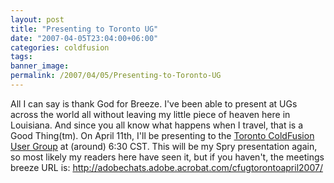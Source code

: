 ```yaml
---
layout: post
title: "Presenting to Toronto UG"
date: "2007-04-05T23:04:00+06:00"
categories: coldfusion 
tags: 
banner_image: 
permalink: /2007/04/05/Presenting-to-Toronto-UG
---
```


All I can say is thank God for Breeze. I've been able to present at UGs across the world all without leaving my little piece of heaven here in Louisiana. And since you all know what happens when I travel, that is a Good Thing(tm). On April 11th, I'll be presenting to the <a href="http://www.cfugtoronto.org/">Toronto ColdFusion User Group</a> at (around) 6:30 CST. This will be my Spry presentation again, so most likely my readers here have seen it, but if you haven't, the meetings breeze URL is: <a href="http://adobechats.adobe.acrobat.com/cfugtorontoapril2007/">http://adobechats.adobe.acrobat.com/cfugtorontoapril2007/</a>